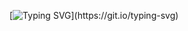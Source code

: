 [![Typing SVG](https://readme-typing-svg.herokuapp.com?color=%232F2F2FD2&size=17&width=720&lines=Initializing+memory...+bootloading+XANDRE+image+from+Unix+cache...;guest%40GH+~%2Fwelcome+%24+whoami;GUEST+SESSION+++webtty++UNIX+V5;guest%40GH+~%2Fwelcome+%24+ls+-la;.htpasswd+++passwd+++README+++btc_private_key;guest%40GH+~%2Fwelcome+%24+cat+README;WUT%5EM%5EM%5EM+Hey!+I'm+Xandre.+I+hack+computers.;guest%40GH+~%2Fwelcome+%24+init+6+%23+reboot+%3A3;REBOT+IN+5....+4.....+3.....+2.....+1.....+NOW.)](https://git.io/typing-svg)
